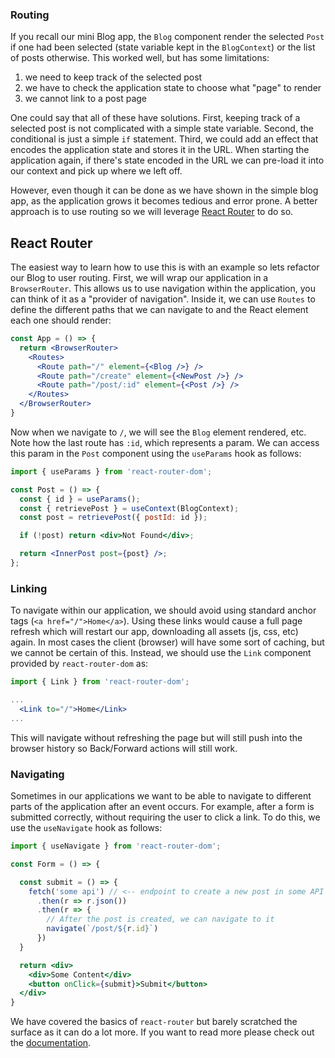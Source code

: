 ### Routing

If you recall our mini Blog app, the `Blog` component render the selected `Post` if one had been selected (state variable kept in the `BlogContext`) or the list of posts otherwise. This worked well, but has some limitations:

1. we need to keep track of the selected post
2. we have to check the application state to choose what "page" to render
3. we cannot link to a post page

One could say that all of these have solutions. First, keeping track of a selected post is not complicated with a simple state variable. Second, the conditional is just a simple `if` statement. Third, we could add an effect that encodes the application state and stores it in the URL. When starting the application again, if there's state encoded in the URL we can pre-load it into our context and pick up where we left off. 

However, even though it can be done as we have shown in the simple blog app, as the application grows it becomes tedious and error prone. A better approach is to use routing so we will leverage [React Router](https://reactrouter.com/en/main) to do so.

## React Router

The easiest way to learn how to use this is with an example so lets refactor our Blog to user routing. First, we will wrap our application in a `BrowserRouter`. This allows us to use navigation within the application, you can think of it as a "provider of navigation". Inside it, we can use `Routes` to define the different paths that we can navigate to and the React element each one should render:

```jsx
const App = () => {
  return <BrowserRouter>
    <Routes>
      <Route path="/" element={<Blog />} />
      <Route path="/create" element={<NewPost />} />
      <Route path="/post/:id" element={<Post />} />
    </Routes>
  </BrowserRouter>
}
```

Now when we navigate to `/`, we will see the `Blog` element rendered, etc. Note how the last route has `:id`, which represents a param. We can access this param in the `Post` component using the `useParams` hook as follows:

```jsx
import { useParams } from 'react-router-dom';

const Post = () => {
  const { id } = useParams();
  const { retrievePost } = useContext(BlogContext);
  const post = retrievePost({ postId: id });

  if (!post) return <div>Not Found</div>;

  return <InnerPost post={post} />;
};
```

### Linking

To navigate within our application, we should avoid using standard anchor tags (`<a href="/">Home</a>`). Using these links would cause a full page refresh which will restart our app, downloading all assets (js, css, etc) again. In most cases the client (browser) will have some sort of caching, but we cannot be certain of this. Instead, we should use the `Link` component provided by `react-router-dom` as:

```jsx
import { Link } from 'react-router-dom';

...
  <Link to="/">Home</Link>
...
```

This will navigate without refreshing the page but will still push into the browser history so Back/Forward actions will still work.

### Navigating

Sometimes in our applications we want to be able to navigate to different parts of the application after an event occurs. For example, after a form is submitted correctly, without requiring the user to click a link. To do this, we use the `useNavigate` hook as follows:

```jsx
import { useNavigate } from 'react-router-dom';

const Form = () => {

  const submit = () => {
    fetch('some api') // <-- endpoint to create a new post in some API
      .then(r => r.json())
      .then(r => {
        // After the post is created, we can navigate to it
        navigate(`/post/${r.id}`)
      })
  }

  return <div>
    <div>Some Content</div>
    <button onClick={submit}>Submit</button>
  </div>
}
```

We have covered the basics of `react-router` but barely scratched the surface as it can do a lot more. If you want to read more please check out the [documentation](https://reactrouter.com/).